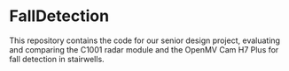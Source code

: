 # FallDetection
This repository contains the code for our senior design project, evaluating and comparing the C1001 radar module and the OpenMV Cam H7 Plus for fall detection in stairwells.
